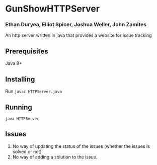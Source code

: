 # GunShowHTTPServer
### Ethan Duryea, Elliot Spicer, Joshua Weller, John Zamites
An http server written in java that provides a website for issue tracking
## Prerequisites
Java 8+

## Installing
Run `javac HTTPServer.java`

## Running
`java HTTPServer`

## Issues
1. No way of updating the status of the issues (whether the issues is solved or not)
2. No way of adding a solution to the issue.
